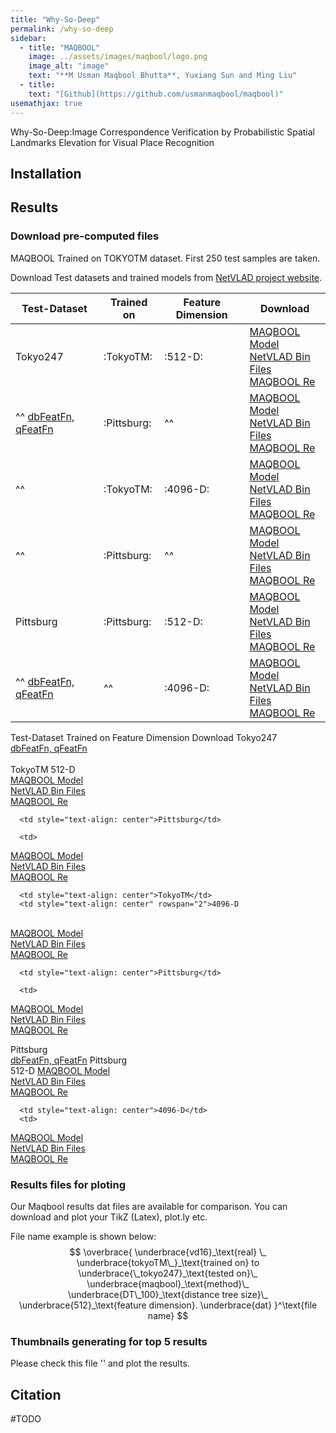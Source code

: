 ```yaml
---
title: "Why-So-Deep"
permalink: /why-so-deep
sidebar:
  - title: "MAQBOOL"
    image: ../assets/images/maqbool/logo.png
    image_alt: "image"
    text: "**M Usman Maqbool Bhutta**, Yuxiang Sun and Ming Liu"
  - title: 
    text: "[Github](https://github.com/usmanmaqbool/maqbool)"
usemathjax: true
---
```


Why-So-Deep:Image Correspondence Verification by Probabilistic Spatial Landmarks Elevation for Visual Place Recognition
## Installation

## Results

### Download pre-computed files

MAQBOOL Trained on TOKYOTM dataset. First 250 test samples are taken.

Download Test datasets and trained models from [NetVLAD project website](https://www.di.ens.fr/willow/research/netvlad/).

Test-Dataset               | Trained on        | Feature Dimension |      Download 
---------------------------|-------------------|-------------------|-------------
Tokyo247                   | :TokyoTM:         | :512-D:           |  [MAQBOOL Model](#) <br> [NetVLAD Bin Files](#) <br> [MAQBOOL Re](#)           
^^ [dbFeatFn, qFeatFn](#)  | :Pittsburg:       |  ^^               |  [MAQBOOL Model](#) <br> [NetVLAD Bin Files](#) <br> [MAQBOOL Re](#) 
^^                         | :TokyoTM:         | :4096-D:          |  [MAQBOOL Model](#) <br> [NetVLAD Bin Files](#) <br> [MAQBOOL Re](#) 
^^                         | :Pittsburg:       | ^^                |  [MAQBOOL Model](#) <br> [NetVLAD Bin Files](#) <br> [MAQBOOL Re](#) 
Pittsburg               | :Pittsburg:       | :512-D:           |  [MAQBOOL Model](#) <br> [NetVLAD Bin Files](#) <br> [MAQBOOL Re](#) 
^^ [dbFeatFn, qFeatFn](#)  | ^^                | :4096-D:          |  [MAQBOOL Model](#) <br> [NetVLAD Bin Files](#) <br> [MAQBOOL Re](#) 


  <thead>
    <tr>
      <th>Test-Dataset</th>
      <th>Trained on</th>
      <th>Feature Dimension</th>
      <th>Download</th>
    </tr>
  </thead>
  <tbody>
    <tr>
      <td rowspan="4">Tokyo247
<br>
<a href="#">dbFeatFn, qFeatFn</a>
<br><br>
</td>
      <td style="text-align: center">TokyoTM</td>
      <td style="text-align: center" rowspan="2">512-D
<br>
</td>
      <td>
<a href="#">MAQBOOL Model</a> <br> <a href="#">NetVLAD Bin Files</a> <br> <a href="#">MAQBOOL Re</a>
</td>
    </tr>
    <tr>
      
      <td style="text-align: center">Pittsburg</td>
      
      <td>
<a href="#">MAQBOOL Model</a> <br> <a href="#">NetVLAD Bin Files</a> <br> <a href="#">MAQBOOL Re</a>
</td>
    </tr>
    <tr>
      
      <td style="text-align: center">TokyoTM</td>
      <td style="text-align: center" rowspan="2">4096-D
<br>
</td>
      <td>
<a href="#">MAQBOOL Model</a> <br> <a href="#">NetVLAD Bin Files</a> <br> <a href="#">MAQBOOL Re</a>
</td>
    </tr>
    <tr>
      
      <td style="text-align: center">Pittsburg</td>
      
      <td>
<a href="#">MAQBOOL Model</a> <br> <a href="#">NetVLAD Bin Files</a> <br> <a href="#">MAQBOOL Re</a>
</td>
    </tr>
    <tr>
      <td rowspan="2">Pittsburg
<br>
<a href="#">dbFeatFn, qFeatFn</a>
</td>
      <td style="text-align: center" rowspan="2">Pittsburg
<br>
</td>
      <td style="text-align: center">512-D</td>
      <td>
<a href="#">MAQBOOL Model</a> <br> <a href="#">NetVLAD Bin Files</a> <br> <a href="#">MAQBOOL Re</a>
</td>
    </tr>
    <tr>
      
      
      <td style="text-align: center">4096-D</td>
      <td>
<a href="#">MAQBOOL Model</a> <br> <a href="#">NetVLAD Bin Files</a> <br> <a href="#">MAQBOOL Re</a>
</td>
    </tr>
  </tbody>


### Results files for ploting

Our Maqbool results dat files are available for comparison. You can download and plot your TikZ (Latex), plot.ly etc.

File name example is shown below:
$$
\overbrace{
    \underbrace{vd16}_\text{real} \_
    \underbrace{tokyoTM\_}_\text{trained on} to
    \underbrace{\_tokyo247}_\text{tested on}\_
    \underbrace{maqbool}_\text{method}\_
    \underbrace{DT\_100}_\text{distance tree size}\_
    \underbrace{512}_\text{feature dimension}.
    \underbrace{dat}
   }^\text{file name}
$$



### Thumbnails generating for top 5 results

Please check this file '' and plot the results.

## Citation 

#TODO